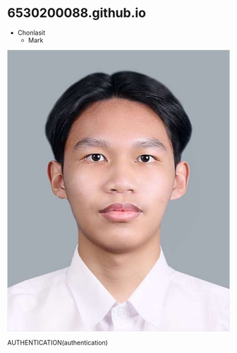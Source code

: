 # 6530200088.github.io
- Chonlasit
  - Mark
 
![Profile](profile.jpeg)

AUTHENTICATION(authentication)
